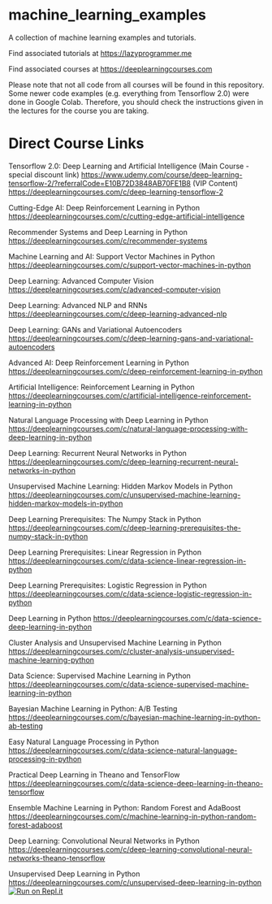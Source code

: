 machine_learning_examples
=========================

A collection of machine learning examples and tutorials.

Find associated tutorials at https://lazyprogrammer.me

Find associated courses at https://deeplearningcourses.com

Please note that not all code from all courses will be found in this repository. Some newer code examples (e.g. everything from Tensorflow 2.0) were done in Google Colab. Therefore, you should check the instructions given in the lectures for the course you are taking.


Direct Course Links
===================

Tensorflow 2.0: Deep Learning and Artificial Intelligence
(Main Course - special discount link) https://www.udemy.com/course/deep-learning-tensorflow-2/?referralCode=E10B72D3848AB70FE1B8
(VIP Content) https://deeplearningcourses.com/c/deep-learning-tensorflow-2

Cutting-Edge AI: Deep Reinforcement Learning in Python
https://deeplearningcourses.com/c/cutting-edge-artificial-intelligence

Recommender Systems and Deep Learning in Python
https://deeplearningcourses.com/c/recommender-systems

Machine Learning and AI: Support Vector Machines in Python
https://deeplearningcourses.com/c/support-vector-machines-in-python

Deep Learning: Advanced Computer Vision
https://deeplearningcourses.com/c/advanced-computer-vision

Deep Learning: Advanced NLP and RNNs
https://deeplearningcourses.com/c/deep-learning-advanced-nlp

Deep Learning: GANs and Variational Autoencoders
https://deeplearningcourses.com/c/deep-learning-gans-and-variational-autoencoders

Advanced AI: Deep Reinforcement Learning in Python
https://deeplearningcourses.com/c/deep-reinforcement-learning-in-python

Artificial Intelligence: Reinforcement Learning in Python
https://deeplearningcourses.com/c/artificial-intelligence-reinforcement-learning-in-python

Natural Language Processing with Deep Learning in Python
https://deeplearningcourses.com/c/natural-language-processing-with-deep-learning-in-python

Deep Learning: Recurrent Neural Networks in Python
https://deeplearningcourses.com/c/deep-learning-recurrent-neural-networks-in-python

Unsupervised Machine Learning: Hidden Markov Models in Python
https://deeplearningcourses.com/c/unsupervised-machine-learning-hidden-markov-models-in-python

Deep Learning Prerequisites: The Numpy Stack in Python
https://deeplearningcourses.com/c/deep-learning-prerequisites-the-numpy-stack-in-python

Deep Learning Prerequisites: Linear Regression in Python
https://deeplearningcourses.com/c/data-science-linear-regression-in-python

Deep Learning Prerequisites: Logistic Regression in Python
https://deeplearningcourses.com/c/data-science-logistic-regression-in-python

Deep Learning in Python
https://deeplearningcourses.com/c/data-science-deep-learning-in-python

Cluster Analysis and Unsupervised Machine Learning in Python
https://deeplearningcourses.com/c/cluster-analysis-unsupervised-machine-learning-python

Data Science: Supervised Machine Learning in Python
https://deeplearningcourses.com/c/data-science-supervised-machine-learning-in-python

Bayesian Machine Learning in Python: A/B Testing
https://deeplearningcourses.com/c/bayesian-machine-learning-in-python-ab-testing

Easy Natural Language Processing in Python
https://deeplearningcourses.com/c/data-science-natural-language-processing-in-python

Practical Deep Learning in Theano and TensorFlow
https://deeplearningcourses.com/c/data-science-deep-learning-in-theano-tensorflow

Ensemble Machine Learning in Python: Random Forest and AdaBoost
https://deeplearningcourses.com/c/machine-learning-in-python-random-forest-adaboost

Deep Learning: Convolutional Neural Networks in Python
https://deeplearningcourses.com/c/deep-learning-convolutional-neural-networks-theano-tensorflow

Unsupervised Deep Learning in Python
https://deeplearningcourses.com/c/unsupervised-deep-learning-in-python
[![Run on Repl.it](https://repl.it/badge/github/anettemassimino/machine_learning_examples)](https://repl.it/github/anettemassimino/machine_learning_examples)